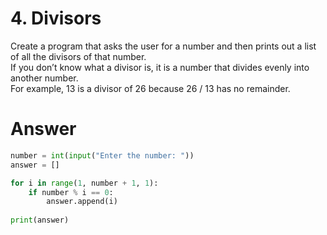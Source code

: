 # 4. Divisors

Create a program that asks the user for a number and then prints out a list of all the divisors of that number.   
If you don’t know what a divisor is, it is a number that divides evenly into another number.   
For example, 13 is a divisor of 26 because 26 / 13 has no remainder.   

# Answer

```python
number = int(input("Enter the number: "))
answer = []

for i in range(1, number + 1, 1):
    if number % i == 0:
        answer.append(i)
        
print(answer)
```
